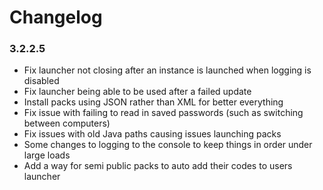 Changelog
====================================

### 3.2.2.5

- Fix launcher not closing after an instance is launched when logging is disabled
- Fix launcher being able to be used after a failed update
- Install packs using JSON rather than XML for better everything
- Fix issue with failing to read in saved passwords (such as switching between computers)
- Fix issues with old Java paths causing issues launching packs
- Some changes to logging to the console to keep things in order under large loads
- Add a way for semi public packs to auto add their codes to users launcher